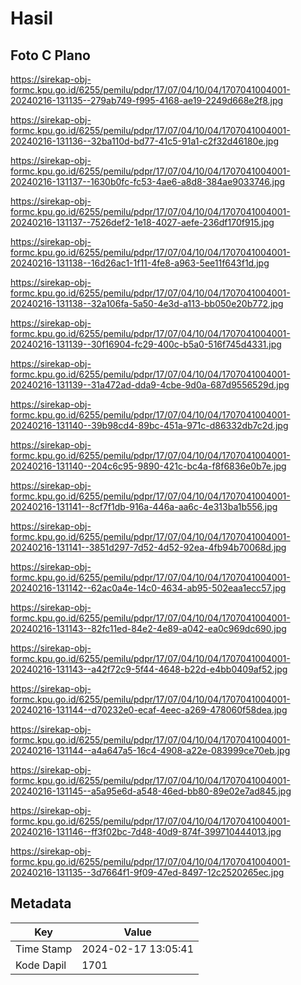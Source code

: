 # Hasil

## Foto C Plano

https://sirekap-obj-formc.kpu.go.id/6255/pemilu/pdpr/17/07/04/10/04/1707041004001-20240216-131135--279ab749-f995-4168-ae19-2249d668e2f8.jpg

https://sirekap-obj-formc.kpu.go.id/6255/pemilu/pdpr/17/07/04/10/04/1707041004001-20240216-131136--32ba110d-bd77-41c5-91a1-c2f32d46180e.jpg

https://sirekap-obj-formc.kpu.go.id/6255/pemilu/pdpr/17/07/04/10/04/1707041004001-20240216-131137--1630b0fc-fc53-4ae6-a8d8-384ae9033746.jpg

https://sirekap-obj-formc.kpu.go.id/6255/pemilu/pdpr/17/07/04/10/04/1707041004001-20240216-131137--7526def2-1e18-4027-aefe-236df170f915.jpg

https://sirekap-obj-formc.kpu.go.id/6255/pemilu/pdpr/17/07/04/10/04/1707041004001-20240216-131138--16d26ac1-1f11-4fe8-a963-5ee11f643f1d.jpg

https://sirekap-obj-formc.kpu.go.id/6255/pemilu/pdpr/17/07/04/10/04/1707041004001-20240216-131138--32a106fa-5a50-4e3d-a113-bb050e20b772.jpg

https://sirekap-obj-formc.kpu.go.id/6255/pemilu/pdpr/17/07/04/10/04/1707041004001-20240216-131139--30f16904-fc29-400c-b5a0-516f745d4331.jpg

https://sirekap-obj-formc.kpu.go.id/6255/pemilu/pdpr/17/07/04/10/04/1707041004001-20240216-131139--31a472ad-dda9-4cbe-9d0a-687d9556529d.jpg

https://sirekap-obj-formc.kpu.go.id/6255/pemilu/pdpr/17/07/04/10/04/1707041004001-20240216-131140--39b98cd4-89bc-451a-971c-d86332db7c2d.jpg

https://sirekap-obj-formc.kpu.go.id/6255/pemilu/pdpr/17/07/04/10/04/1707041004001-20240216-131140--204c6c95-9890-421c-bc4a-f8f6836e0b7e.jpg

https://sirekap-obj-formc.kpu.go.id/6255/pemilu/pdpr/17/07/04/10/04/1707041004001-20240216-131141--8cf7f1db-916a-446a-aa6c-4e313ba1b556.jpg

https://sirekap-obj-formc.kpu.go.id/6255/pemilu/pdpr/17/07/04/10/04/1707041004001-20240216-131141--3851d297-7d52-4d52-92ea-4fb94b70068d.jpg

https://sirekap-obj-formc.kpu.go.id/6255/pemilu/pdpr/17/07/04/10/04/1707041004001-20240216-131142--62ac0a4e-14c0-4634-ab95-502eaa1ecc57.jpg

https://sirekap-obj-formc.kpu.go.id/6255/pemilu/pdpr/17/07/04/10/04/1707041004001-20240216-131143--82fc11ed-84e2-4e89-a042-ea0c969dc690.jpg

https://sirekap-obj-formc.kpu.go.id/6255/pemilu/pdpr/17/07/04/10/04/1707041004001-20240216-131143--a42f72c9-5f44-4648-b22d-e4bb0409af52.jpg

https://sirekap-obj-formc.kpu.go.id/6255/pemilu/pdpr/17/07/04/10/04/1707041004001-20240216-131144--d70232e0-ecaf-4eec-a269-478060f58dea.jpg

https://sirekap-obj-formc.kpu.go.id/6255/pemilu/pdpr/17/07/04/10/04/1707041004001-20240216-131144--a4a647a5-16c4-4908-a22e-083999ce70eb.jpg

https://sirekap-obj-formc.kpu.go.id/6255/pemilu/pdpr/17/07/04/10/04/1707041004001-20240216-131145--a5a95e6d-a548-46ed-bb80-89e02e7ad845.jpg

https://sirekap-obj-formc.kpu.go.id/6255/pemilu/pdpr/17/07/04/10/04/1707041004001-20240216-131146--ff3f02bc-7d48-40d9-874f-399710444013.jpg

https://sirekap-obj-formc.kpu.go.id/6255/pemilu/pdpr/17/07/04/10/04/1707041004001-20240216-131135--3d7664f1-9f09-47ed-8497-12c2520265ec.jpg


## Metadata

| Key        | Value               |
| ---------- | ------------------- |
| Time Stamp | 2024-02-17 13:05:41 |
| Kode Dapil | 1701                |



